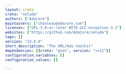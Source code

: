```yaml
---
layout: crate
crate: "xmlada"
authors: ["AdaCore"]
maintainers: ["chouteau@adacore.com"]
licenses: ["GPL-3.0-or-later WITH GCC-exception-3.1"]
websites: ["https://github.com/AdaCore/xmlada"]
tags: []
version: "23.0.0"
short_description: "The XML/Ada toolkit"
dependencies: [{crate: "gnat", version: ">=11"}]
configuration_variables: []
configuration_values: []

---
```



